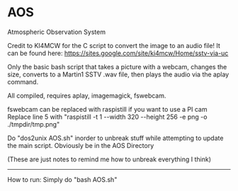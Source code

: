 # AOS
Atmospheric Observation System

Credit to KI4MCW for the C script to convert the image to an audio file! It can be found here:
https://sites.google.com/site/ki4mcw/Home/sstv-via-uc


Only the basic bash script that takes a picture with a webcam, changes the size, converts to a Martin1 SSTV .wav file, then plays the audio via the aplay command.

All compiled, requires aplay, imagemagick, fswebcam.

fswebcam can be replaced with raspistill if you want to use a PI cam
Replace line 5 with "raspistill -t 1 --width 320 --height 256 -e png -o ./tmpdir/tmp.png"

Do "dos2unix AOS.sh" inorder to unbreak stuff while attempting to update the main script. Obviously be in the AOS Directory


(These are just notes to remind me how to unbreak everything I think)

___________
How to run:
Simply do "bash AOS.sh"
